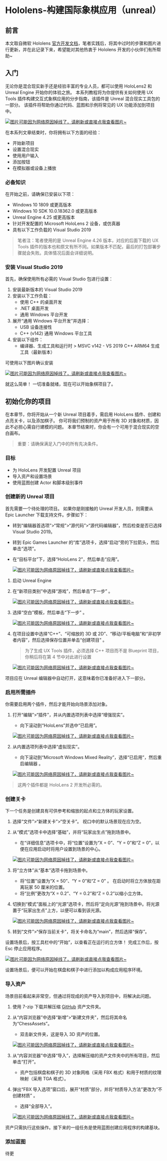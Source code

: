 # Hololens-构建国际象棋应用（unreal）

## 前言
本文取自微软 Hololens [官方开发文档](https://docs.microsoft.com/zh-cn/windows/mixed-reality/)，笔者实践后，将其中过时的步骤和图片进行更新，并在此记录下来，希望能对其他热衷于 Hololens 开发的小伙伴们有所帮助~

## 入门
无论你是混合现实新手还是经验丰富的专业人员，都可以使用 HoloLens2 和 Unreal Engine 开始你的体验之旅。 本系列教程将为你提供有关如何使用 UX Tools 插件构建交互式象棋应用的分步指南，该插件是 Unreal 混合现实工具包的一部分。 该插件将帮助你通过代码、蓝图和示例将常见的 UX 功能添加到项目中。

[![图片可能因为网络原因掉线了，请刷新或直接点我查看图片~](https://cdn.jsdelivr.net/gh/ylsislove/image-home/test/20210203221424.png)](https://cdn.jsdelivr.net/gh/ylsislove/image-home/test/20210203221424.png)

在本系列文章结束时，你将拥有以下方面的经验：
- 开始新项目
- 设置混合现实
- 使用用户输入
- 添加按钮
- 在模拟器或设备上播放

### 必备知识
在开始之前，请确保已安装以下项：
* Windows 10 1809 或更高版本
* Windows 10 SDK 10.0.18362.0 或更高版本
* Unreal Engine 4.25 或更高版本
* 针对开发配置的 Microsoft HoloLens 2 设备，或仿真器
* 具有以下工作负载的 Visual Studio 2019

> 笔者注：笔者使用的是 Unreal Engine 4.26 版本，对应的后面下载的 UX Tools 插件的版本也和原文有所不同。如果版本不匹配，最后的打包部署步骤就会失败。具体情况后面会详细说明。

### 安装 Visual Studio 2019
首先，确保使用所有必需的 Visual Studio 包进行设置：
1. 安装最新版本的 Visual Studio 2019
2. 安装以下工作负载：
    - 使用 C++ 的桌面开发
    - .NET 桌面开发
    - 通用 Windows 平台开发
3. 展开“通用 Windows 平台开发”并选择：
    - USB 设备连接性
    - C++ (v142) 通用 Windows 平台工具
4. 安装以下组件：
    - 编译器、生成工具和运行时 > MSVC v142 - VS 2019 C++ ARM64 生成工具（最新版本）

可使用以下图片确认安装

[![图片可能因为网络原因掉线了，请刷新或直接点我查看图片~](https://cdn.jsdelivr.net/gh/ylsislove/image-home/test/20210203222151.png)](https://cdn.jsdelivr.net/gh/ylsislove/image-home/test/20210203222151.png)

就这么简单！ 一切准备就绪，现在可以开始象棋项目了。

## 初始化你的项目
在本章节，你将开始从一个新 Unreal 项目着手，需启用 HoloLens 插件、创建和点亮关卡，以及添加棋子。 你可将我们预制的资产用于所有 3D 对象和材质，因此不必担心需自行建模的问题。 本章节结束时，你会有一个可用于混合现实的空白画布。

> 重要：请确保满足入门中的所有先决条件。

### 目标
- 为 HoloLens 开发配置 Unreal 项目
- 导入资产和设置场景
- 使用蓝图创建 Actor 和脚本级别事件

### 创建新的 Unreal 项目
首先需要一个待处理的项目。 如果你是刚接触的 Unreal 开发人员，则需要从 Epic Launcher 下载支持文件。步骤如下：
- 转到“编辑器首选项”>“常规”>“源代码”>“源代码编辑器”，然后检查是否已选择 Visual Studio 2019。
- 转到 Epic Games Launcher 的“库”选项卡，选择“启动”旁的下拉箭头，然后单击“选项”。
- 在“目标平台”下，选择“HoloLens 2”，然后单击“应用”。

  [![图片可能因为网络原因掉线了，请刷新或直接点我查看图片~](https://cdn.jsdelivr.net/gh/ylsislove/image-home/test/20210203230109.png)](https://cdn.jsdelivr.net/gh/ylsislove/image-home/test/20210203230109.png)

1. 启动 Unreal Engine
2. 在“新项目类别”中选择“游戏”，然后单击“下一步” 。

    [![图片可能因为网络原因掉线了，请刷新或直接点我查看图片~](https://cdn.jsdelivr.net/gh/ylsislove/image-home/test/20210203230316.png)](https://cdn.jsdelivr.net/gh/ylsislove/image-home/test/20210203230316.png)

3. 选择“空白”模板，然后单击“下一步” 。

    [![图片可能因为网络原因掉线了，请刷新或直接点我查看图片~](https://cdn.jsdelivr.net/gh/ylsislove/image-home/test/20210203230451.png)](https://cdn.jsdelivr.net/gh/ylsislove/image-home/test/20210203230451.png)

4. 在项目设置中选择“C++”、“可缩放的 3D 或 2D”、“移动/平板电脑”和“非初学者内容”，然后选择保存位置并单击“创建项目” 。

    > 为了生成 UX Tools 插件，必须选择 C++ 项目而不是 Blueprint 项目，你稍后将在第 4 节中对此进行设置

    [![图片可能因为网络原因掉线了，请刷新或直接点我查看图片~](https://cdn.jsdelivr.net/gh/ylsislove/image-home/test/20210203230557.png)](https://cdn.jsdelivr.net/gh/ylsislove/image-home/test/20210203230557.png)

项目应在 Unreal 编辑器中自动打开，这意味着你已准备好进入下一部分。

### 启用所需插件
你需要启用两个插件，然后才能开始向场景添加对象。
1. 打开“编辑”>“插件”，并从内置选项列表中选择“增强现实”。
    - 向下滚动到“HoloLens”并选中“已启用”。

    [![图片可能因为网络原因掉线了，请刷新或直接点我查看图片~](https://cdn.jsdelivr.net/gh/ylsislove/image-home/test/20210203231259.png)](https://cdn.jsdelivr.net/gh/ylsislove/image-home/test/20210203231259.png)

2. 从内置选项列表中选择“虚拟现实”。
    - 向下滚动到“Microsoft Windows Mixed Reality”，选择“已启用”，然后重启编辑器 。

    [![图片可能因为网络原因掉线了，请刷新或直接点我查看图片~](https://cdn.jsdelivr.net/gh/ylsislove/image-home/test/20210203231515.png)](https://cdn.jsdelivr.net/gh/ylsislove/image-home/test/20210203231515.png)

> 这两个插件都是 HoloLens 2 开发所必需的。

### 创建关卡
下一个任务是创建具有可供参考和缩放的起点和立方体的玩家设置。
1. 选择“文件”>“新建关卡”>“空关卡”。 视口中的默认场景现在应为空。
2. 从“模式”选项卡中选择“基础”，并将“玩家出生点”拖到场景中。
    - 在“详细信息”选项卡中，将“位置”设置为“X = 0”、“Y = 0”和“Z = 0”，以便在应用启动时将用户设置到场景的中心。

    [![图片可能因为网络原因掉线了，请刷新或直接点我查看图片~](https://cdn.jsdelivr.net/gh/ylsislove/image-home/test/20210203232358.png)](https://cdn.jsdelivr.net/gh/ylsislove/image-home/test/20210203232358.png)

3. 将“立方体”从“基本”选项卡拖到场景中。
    - 将“位置”设置为“X = 50”、“Y = 0”和“Z = 0” 。 在启动时将立方体放在距离玩家 50 厘米的位置。
    - 将“比例”更改为“X = 0.2”、“Y = 0.2”和“Z = 0.2”以缩小立方体。
4. 切换到“模式”面板上的“光源”选项卡，然后将“定向光源”拖到场景中。将光源置于“玩家出生点”上方，以便可以看到该光源。

    [![图片可能因为网络原因掉线了，请刷新或直接点我查看图片~](https://cdn.jsdelivr.net/gh/ylsislove/image-home/test/20210203232847.png)](https://cdn.jsdelivr.net/gh/ylsislove/image-home/test/20210203232847.png)

5. 转到“文件”>“保存当前关卡”，将关卡命名为“main”，然后选择“保存”。

设置场景后，按工具栏中的“开始”，以查看正在运行的立方体！ 完成工作后，按 Esc 停止应用程序。

[![图片可能因为网络原因掉线了，请刷新或直接点我查看图片~](https://cdn.jsdelivr.net/gh/ylsislove/image-home/test/20210203233140.png)](https://cdn.jsdelivr.net/gh/ylsislove/image-home/test/20210203233140.png)

设置场景后，便可以开始在棋盘和棋子中进行添加以构成应用程序环境。

### 导入资产
场景目前看起来非常空，但通过将现成的资产导入到项目中，将解决此问题。
1. 使用 7-zip 下载并解压缩 [GitHub](https://github.com/microsoft/MixedReality-Unreal-Samples/blob/master/ChessApp/ChessAssets.7z) 资产文件夹。
2. 从“内容浏览器”中选择“新增”>“新建文件夹”，然后将其命名为“ChessAssets”。
    - 双击新文件夹，这是导入 3D 资产的位置。

    [![图片可能因为网络原因掉线了，请刷新或直接点我查看图片~](https://cdn.jsdelivr.net/gh/ylsislove/image-home/test/20210203233446.png)](https://cdn.jsdelivr.net/gh/ylsislove/image-home/test/20210203233446.png)

3. 从“内容浏览器”中选择“导入”，选择解压缩的资产文件夹中的所有项目，然后单击“打开”。
    - 资产包括棋盘和棋子的 3D 对象网格（采用 FBX 格式）和用于材质的纹理映射（采用 TGA 格式）。
4. 弹出“FBX 导入选项”窗口后，展开“材质”部分，并将“材质导入方法”更改为“不创建材质” 。
    - 选择“全部导入”。

    [![图片可能因为网络原因掉线了，请刷新或直接点我查看图片~](https://cdn.jsdelivr.net/gh/ylsislove/image-home/test/20210203233707.png)](https://cdn.jsdelivr.net/gh/ylsislove/image-home/test/20210203233707.png)

资产只需执行这些操作。接下来的一组任务是使用蓝图创建应用程序的构建基块。

### 添加蓝图
待更
